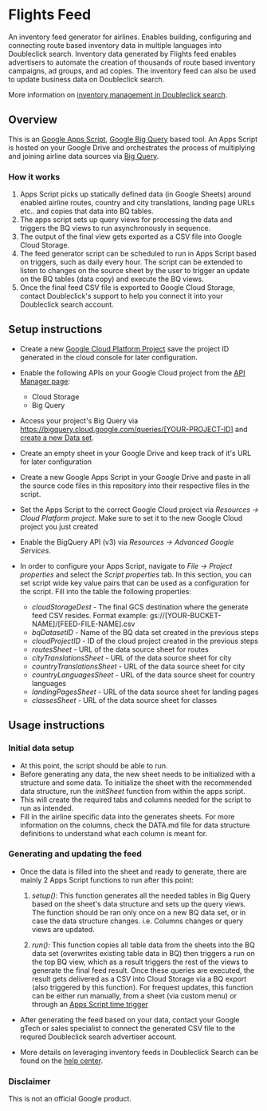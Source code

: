 # Flights Feed

An inventory feed generator for airlines. Enables building, configuring and
connecting route based inventory data in multiple languages into Doubleclick
search. Inventory data generated by Flights feed enables advertisers to automate
the creation of thousands of route based inventory campaigns, ad groups, and ad
copies. The inventory feed can also be used to update business data on
Doubleclick search.

More information on [inventory management in Doubleclick
search](https://support.google.com/ds/answer/7129110?hl=en).

## Overview

This is an [Google Apps Script](https://developers.google.com/apps-script/),
[Google Big Query](https://cloud.google.com/bigquery/) based tool. An Apps
Script is hosted on your Google Drive and orchestrates the process of
multiplying and joining airline data sources via [Big
Query](https://cloud.google.com/bigquery/).

### How it works

1.  Apps Script picks up statically defined data (in Google Sheets) around
    enabled airline routes, country and city translations, landing page URLs
    etc.. and copies that data into BQ tables.
2.  The apps script sets up query views for processing the data and triggers the
    BQ views to run asynchronously in sequence.
3.  The output of the final view gets exported as a CSV file into Google Cloud
    Storage.
4.  The feed generator script can be scheduled to run in Apps Script based on
    triggers, such as daily every hour. The script can be extended to listen to
    changes on the source sheet by the user to trigger an update on the BQ
    tables (data copy) and execute the BQ views.
5.  Once the final feed CSV file is exported to Google Cloud Storage, contact
    Doubleclick's support to help you connect it into your Doubleclick search
    account.

## Setup instructions

-   Create a new
    [Google Cloud Platform Project](https://cloud.google.com/resource-manager/docs/creating-managing-projects)
    save the project ID generated in the cloud console for later configuration.

-   Enable the following APIs on your Google Cloud project from the
    [API Manager page](https://pantheon.corp.google.com/apis/dashboard):

    -   Cloud Storage
    -   Big Query

-   Access your project's Big Query via
    https://bigquery.cloud.google.com/queries/[YOUR-PROJECT-ID] and
    [create a new Data set](https://cloud.google.com/bigquery/docs/datasets).

-   Create an empty sheet in your Google Drive and keep track of it's URL for
    later configuration

-   Create a new Google Apps Script in your Google Drive and paste in all the
    source code files in this repository into their respective files in the
    script.

-   Set the Apps Script to the correct Google Cloud project via *Resources ->
    Cloud Platform project*. Make sure to set it to the new Google Cloud project
    you just created

-   Enable the BigQuery API (v3) via *Resources -> Advanced Google Services*.

-   In order to configure your Apps Script, navigate to *File -> Project
    properties* and select the *Script properties* tab. In this section, you can
    set script wide key value pairs that can be used as a configuration for the
    script. Fill into the table the following properties:

    -   *cloudStorageDest* - The final GCS destination where the generate feed
        CSV resides. Format example:
        gs://[YOUR-BUCKET-NAME]/[FEED-FILE-NAME].csv
    -   *bqDatasetID* - Name of the BQ data set created in the previous steps
    -   *cloudProjectID* - ID of the cloud project created in the previous steps
    -   *routesSheet* - URL of the data source sheet for routes
    -   *cityTranslationsSheet* - URL of the data source sheet for city
    -   *countryTranslationsSheet* - URL of the data source sheet for city
    -   *countryLanguagesSheet* - URL of the data source sheet for country
        languages
    -   *landingPagesSheet* - URL of the data source sheet for landing pages
    -   *classesSheet* - URL of the data source sheet for classes

## Usage instructions

### Initial data setup

-   At this point, the script should be able to run.
-   Before generating any data, the new sheet needs to be initialized with a
    structure and some data. To initialize the sheet with the recommended data
    structure, run the *initSheet* function from within the apps script.
-   This will create the required tabs and columns needed for the script to run
    as intended.
-   Fill in the airline specific data into the generates sheets. For more
    information on the columns, check the DATA.md file for data structure
    definitions to understand what each column is meant for.

### Generating and updating the feed

-   Once the data is filled into the sheet and ready to generate, there are
    mainly 2 Apps Script functions to run after this point:

    1.  *setup():* This function generates all the needed tables in Big Query
        based on the sheet's data structure and sets up the query views. The
        function should be ran only once on a new BQ data set, or in case the
        data structure changes. i.e. Columns changes or query views are updated.

    2.  *run():* This function copies all table data from the sheets into the BQ
        data set (overwrites existing table data in BQ) then triggers a run on
        the top BQ view, which as a result triggers the rest of the views to
        generate the final feed result. Once these queries are executed, the
        result gets delivered as a CSV into Cloud Storage via a BQ export (also
        triggered by this function). For frequest updates, this function can be
        either run manually, from a sheet (via custom menu) or through an [Apps
        Script time
        trigger](https://developers.google.com/apps-script/guides/triggers/installable)

-   After generating the feed based on your data, contact your Google gTech or
    sales specialist to connect the generated CSV file to the requred
    Doubleclick search advertiser account.

-   More details on leveraging inventory feeds in Doubleclick Search can be
    found on the [help
    center](https://support.google.com/ds/answer/7129110?hl=en).

### Disclaimer

This is not an official Google product.
